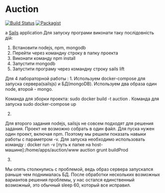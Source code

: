 # Auction

[![Build Status](https://travis-ci.org/AleksandrKrav/Auction.svg?branch=master)](https://travis-ci.org/AleksandrKrav/Auction)
[![Packagist](https://img.shields.io/packagist/v/AleksandrKrav/Auction.svg)]()

a [Sails](http://sailsjs.org) application
Для запуску програми виконати таку послідовність дій:
1. Встановити nodejs, npm, mongodb
2. Перейти через командну строку в папку проекта
3. Виконати команду npm install
4. Запустити mongodb
5. Запустити програму через командну строку sails lift

Для 4 лабораторной работы :
1.
Используем docker-compose для запуска сервера(sailsjs) и БД(mongoDB). Используем два образа один node, второй - mongo.

Команда для зборки проекта:
sudo docker build -t auction .
Команда для запуска
sudo docker-compose up

2.
Для второго задания nodejs, sailsjs не совсем подходят для решения задания.
Проект не возможно собрать в один файл. Для пуска нужен один проект, включая npm.
Поэтому мы решили показать навыки работы с параметром -v.
Для запуска необходимо использовать команду :
docker run -v [путь к папке на host-машине]:/home/apps/auction/www auction grunt buildProd

3.
Мы опять столкнулись с проблемой, ведь образ сервера запускался раньше чем поднималась БД.
После обработки нескольких возможных вариантов решения проблемы, у нас остался единственный возможный,
это обычный sleep 60, который все исправил.
